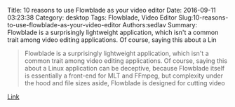 Title: 10 reasons to use Flowblade as your video editor
Date: 2016-09-11 03:23:38
Category: desktop
Tags: Flowblade, Video Editor
Slug:10-reasons-to-use-flowblade-as-your-video-editor
Authors:sedlav
Summary: Flowblade is a surprisingly lightweight application, which isn't a common trait among video editing applications. Of course, saying this about a Lin

> Flowblade is a surprisingly lightweight application, which isn't a common trait among video editing applications. Of course, saying this about a Linux application can be deceptive, because Flowblade itself is essentially a front-end for MLT and FFmpeg, but complexity under the hood and file sizes aside, Flowblade is designed for cutting video

[Link](https://opensource.com/life/16/9/10-reasons-flowblade-linux-video-editor)
